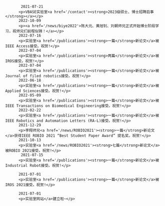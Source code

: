 
           2021-07-21
          <p>VBASE实验室<a href='/contact'><strong>2023级硕士、博士招聘启事</strong></a></p>
          2022-10-09
          <p><a href='/news/biye2022'>陈大元、黄旭钊、刘朝师兄正式开始博士阶段学习，祝师兄们前程似锦！</a></p>
          2022-07-16
          <p>实验室<a href='/publications'><strong>一篇</strong>新论文</a>被IEEE Access接受。祝贺!</p>
          2022-07-04
          <p>实验室<a href='/publications'><strong>两篇</strong>新论文</a>被IROS接受。祝贺!</p>
          2022-07-04
          <p>实验室<a href='/publications'><strong>一篇</strong>新论文</a>被Journal of filed robotics接受。祝贺!</p>
          2022-06-18
          <p>实验室<a href='/publications'><strong>一篇</strong>新论文</a>被Applied Sciences接受。祝贺!</p>
          2022-05-09
          <p>实验室<a href='/publications'><strong>一篇</strong>新论文</a>被IEEE Transactions on Biomedical Engineering接受。祝贺!</p>
          2022-02-22
          <p>实验室<a href='/publications'><strong>一篇</strong>新论文</a>被IEEE Robotics and Automation Letters (RA-L)接受。祝贺!</p>
          2021-12-29
          <p>李翔师兄<a href='/news/ROBIO2021'><strong>一篇</strong>新论文</a>获得IEEE ROBIO 2021 “Best Student Paper Award” 提名奖。祝贺!</p>
          2021-10-13
          <p>实验室<a href='/news/ROBIO2021'><strong>七篇</strong>新论文</a>被ROBIO 2021接受。祝贺!</p>
           2021-07-15
          <p>实验室<a href='/publications'><strong>一篇</strong>新论文</a>被Industrial Robot接受。祝贺!</p>
  
          2021-07-01
          <p>实验室<a href='/publications'><strong>一篇</strong>新论文</a>被IROS 2021接受。祝贺!</p>
  
          2021-07-01
          <p>实验室网站</a>建立啦~</p>
  
          